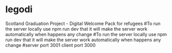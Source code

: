 # legodi
Scotland Graduation Project - Digital Welcome Pack for refugees
#To run the server locally
use npm run dev that it will make the server work automatically when happens any change
 #To run the server locally 
use npm run dev that it will make the server work automatically when happens any change
#server port 3001 client port 3000
 